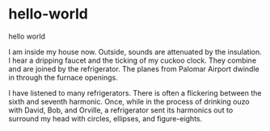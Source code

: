 # hello-world
hello world


I am inside my house now. Outside, sounds are attenuated by the insulation. I hear a dripping faucet and the ticking of my cuckoo clock. They combine and are joined by the refrigerator. The planes from Palomar Airport dwindle in through the furnace openings.

I have listened to many refrigerators. There is often a flickering between the sixth and seventh harmonic. Once, while in the process of drinking ouzo with David, Bob, and Orville, a refrigerator sent its harmonics out to surround my head with circles, ellipses, and figure-eights.
